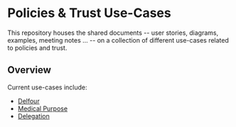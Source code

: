 
# Policies & Trust Use-Cases

This repository houses the shared documents -- user stories, diagrams, examples, meeting notes ... -- on a collection of different use-cases related to policies and trust.

## Overview

Current use-cases include:

  - [Delfour](delfour)
  - [Medical Purpose](./medical_purpose/)
  - [Delegation](./delegation/)
